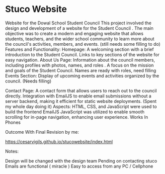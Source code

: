 # Stuco Website
Website for the Dowal School Student Council
This project involved the design and development of a website for the Student Council . The main objective was to create a modern and engaging website that allows students, teachers, and the wider school community to learn more about the council's activities, members, and events. (still needs some filling to do)
Features and Functionality:
Homepage:
A welcoming section with a brief introduction to the Student Council.
Links to key sections of the website for easy navigation.
About Us Page:
Information about the council members, including profiles with photos, names, and roles .
A focus on the mission and goals of the Student Council.
Names are ready with roles, need filling
Events Section:
Display of upcoming events and activities organized by the council. (Needs filling)

Contact Page:
A contact form that allows users to reach out to the council directly.
Integration with EmailJS to enable email submissions without a server backend, making it efficient for static website deployments. (Spent my whole day doing it)
Aspects:
HTML, CSS, and JavaScript were used to build the frontend
EmailJS
JavaScript was utilized to enable smooth scrolling for in-page navigation, enhancing user experience.
Works In Phones

Outcome With Final Revision by me: 

https://cesarvigils.github.io/stucowebsite/index.html

Notes: 

Design will be changed with the design team
Pending on contacting stuco
Emails are functional ( miracle )
Easy to access from any PC / Cellphone

